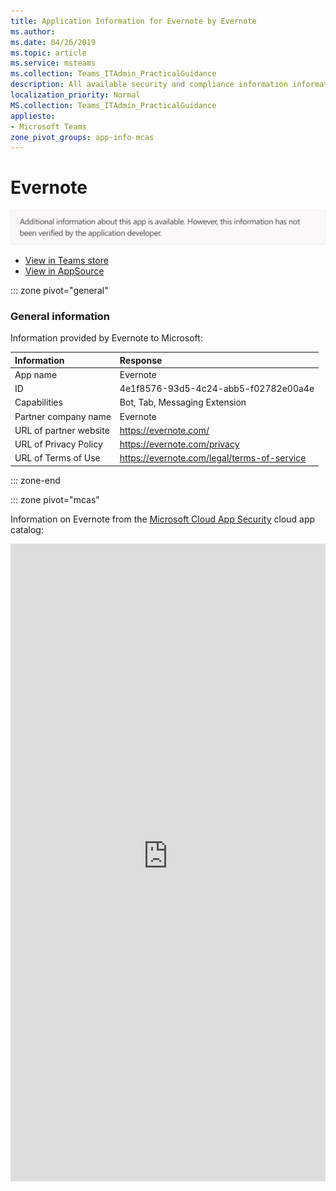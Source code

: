 ```yaml
---
title: Application Information for Evernote by Evernote
ms.author: 
ms.date: 04/26/2019
ms.topic: article
ms.service: msteams
ms.collection: Teams_ITAdmin_PracticalGuidance
description: All available security and compliance information information for Evernote, its data handling policies, its Microsoft Cloud App Security app catalog information, and security/compliance information in the CSA STAR registry.
localization_priority: Normal
MS.collection: Teams_ITAdmin_PracticalGuidance
appliesto:
- Microsoft Teams
zone_pivot_groups: app-info-mcas
---
```

# Evernote

<img alt="Non-attested image" src="./images/unattested.png" width="650"/>

* <a href="https://teams.microsoft.com/l/app/4e1f8576-93d5-4c24-abb5-f02782e00a4e" target="_blank">View in Teams store</a>
* <a href="https://appsource.microsoft.com/en-us/product/office/WA104381639" target="_blank">View in AppSource</a>

::: zone pivot="general"

### General information

Information provided by Evernote to Microsoft:

| **Information** | **Response** |
|:----------------|:-------------|
| App name | Evernote |
| ID | 4e1f8576-93d5-4c24-abb5-f02782e00a4e |
| Capabilities | Bot, Tab, Messaging Extension |
| Partner company name | Evernote |
| URL of partner website | <https://evernote.com/> |
| URL of Privacy Policy | <https://evernote.com/privacy> |
| URL of Terms of Use | <https://evernote.com/legal/terms-of-service> |

::: zone-end


::: zone pivot="mcas"

Information on Evernote from the [Microsoft Cloud App Security](https://www.microsoft.com/en-us/enterprise-mobility-security/cloud-app-security) cloud app catalog:

<iframe height='1020' title='Microsoft Cloud App Security Information' src='https://3ca685143b5b46b4b0e5266dadf2e97c.codepen.website/#/dashboard/11693' frameborder='no'  style='width: 100%;'>

<a href="https://3ca685143b5b46b4b0e5266dadf2e97c.codepen.website/#/dashboard/11693" target="_blank">View in a new tab</a>

::: zone-end

